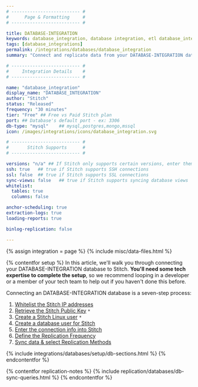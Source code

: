 ```yaml
---
# -------------------------- #
#      Page & Formatting     #
# -------------------------- #

title: DATABASE-INTEGRATION
keywords: database_integration, database integration, etl database_integration, database_integration etl
tags: [database_integrations]
permalink: /integrations/databases/database_integration
summary: "Connect and replicate data from your DATABASE-INTEGRATION database using Stitch's DATABASE-INTEGRATION integration."

# -------------------------- #
#     Integration Details    #
# -------------------------- #

name: "database_integration"
display_name: "DATABASE_INTEGRATION"
author: "Stitch"
status: "Released"
frequency: "30 minutes"
tier: "Free" ## Free vs Paid Stitch plan
port: ## Database's default port - ex: 3306
db-type: "mysql" 	## mysql,postgres,mongo,mssql
icon: /images/integrations/icons/database_integration.svg

# -------------------------- #
#       Stitch Supports      #
# -------------------------- #

versions: "n/a" ## If Stitch only supports certain versions, enter them here
ssh: true	## true if Stitch supports SSH connections
ssl: false	## true if Stitch supports SSL connections
sync-views: false	## true if Stitch supports syncing database views
whitelist:
  tables: true
  columns: false

anchor-scheduling: true
extraction-logs: true
loading-reports: true

binlog-replication: false

---
```

{% assign integration = page %}
{% include misc/data-files.html %}

{% contentfor setup %}
In this article, we'll walk you through connecting your DATABASE-INTEGRATION database to Stitch. **You'll need some tech expertise to complete the setup**, so we recommend looping in a developer or a member of your tech team to help out if you haven't done this before.

Connecting an DATABASE-INTEGRATION database is a seven-step process:

1. [Whitelist the Stitch IP addresses](#whitelist-stitch-ips)
2. [Retrieve the Stitch Public Key](#retrieve-public-key) `*`
3. [Create a Stitch Linux user](#create-linux-user) `*`
4. [Create a database user for Stitch](#create-stitch-db-user)
5. [Enter the connection info into Stitch](#enter-connection-info)
6. [Define the Replication Frequency](#define-rep-frequency)
7. [Sync data & select Replication Methods](#syncing-data)

{% include integrations/databases/setup/db-sections.html %}
{% endcontentfor %}



{% contentfor replication-notes %}
{% include replication/databases/db-sync-queries.html %}
{% endcontentfor %}